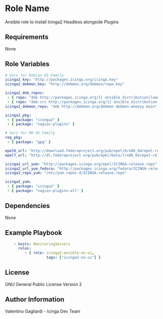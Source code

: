 Role Name
========

Ansible role to install Icinga2 Headless alongside Plugins

Requirements
------------

None

Role Variables
--------------

```yaml
# Vars for Debian OS Family
icinga2_key: "http://packages.icinga.org/icinga.key"
icinga2_debmon_key: "http://debmon.org/debmon/repo.key"

icinga2_deb_repos:
 - { repo: "deb http://packages.icinga.org/{{ ansible_distribution|lower }} icinga-{{ ansible_distribution_release }} main" }
 - { repo: "deb-src http://packages.icinga.org/{{ ansible_distribution|lower }} icinga-{{ ansible_distribution_release }} main" }
icinga2_debmon_repo: "deb http://debmon.org/debmon debmon-wheezy main"

icinga2_pkg:
 - { package: "icinga2" }
 - { package: "nagios-plugins" }

# Vars for RH OS Family
req_pkg:
 - { package: "gpg" }

epel6_url: "http://download.fedoraproject.org/pub/epel/6/x86_64/epel-release-6-8.noarch.rpm"
epel7_url: "http://dl.fedoraproject.org/pub/epel/beta/7/x86_64/epel-release-7-0.2.noarch.rpm"

icinga2_url_yum: "http://packages.icinga.org/epel/ICINGA-release.repo"
icinga2_url_yum_fedora: "http://packages.icinga.org/fedora/ICINGA-release.repo"
icinga2_repo_yum: "/etc/yum.repos.d/ICINGA-release.repo"

icinga2_yum:
 - { package: "icinga2" }
 - { package: "nagios-plugins-all" }

```


Dependencies
------------

None


Example Playbook
-------------------------

```yaml
    - hosts: MonitoringServers
      roles:
         - { role: icinga2-ansible-no-ui,
                   tags: ["icinga2-no-ui"] }
```

License
-------

GNU General Public License Version 2

Author Information
------------------

Valentino Gagliardi - Icinga Dev Team
